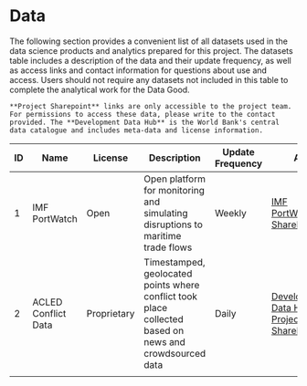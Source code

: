 # Data

The following section provides a convenient list of all datasets used in the data science products and analytics prepared for this project. The datasets table includes a description of the data and their update frequency, as well as access links and contact information for questions about use and access. Users should not require any datasets not included in this table to complete the analytical work for the Data Good.

```{note}
**Project Sharepoint** links are only accessible to the project team. For permissions to access these data, please write to the contact provided. The **Development Data Hub** is the World Bank's central data catalogue and includes meta-data and license information.
```

| ID  | Name                | License     | Description                                                                                            | Update Frequency | Access                                                                                                                                                                                                                                                                                                                           | Contact                                                        |
| --- | ------------------- | ----------- | ------------------------------------------------------------------------------------------------------ | ---------------- | -------------------------------------------------------------------------------------------------------------------------------------------------------------------------------------------------------------------------------------------------------------------------------------------------------------------------------- | -------------------------------------------------------------- |
| 1   | IMF PortWatch       | Open        | Open platform for monitoring and simulating disruptions to maritime trade flows                        | Weekly           | [IMF PortWatch](https://portwatch.imf.org/),[Project SharePoint](https://worldbankgroup.sharepoint.com/:f:/r/teams/DevelopmentDataPartnershipCommunity-WBGroup/Shared%20Documents/Projects/Data%20Lab/Red%20Sea%20Maritime%20Monitoring?csf=1&web=1&e=AHvobA)                                                                    | [Andres Chamorro](mailto:achamorroelizond@worldbank.org), GOST |
| 2   | ACLED Conflict Data | Proprietary | Timestamped, geolocated points where conflict took place collected based on news and crowdsourced data | Daily            | [Development Data Hub]((https://datacatalog.worldbank.org/int/search/dataset/0061835/acled---middle-east)) and [Project SharePoint](https://worldbankgroup.sharepoint.com/:f:/r/teams/DevelopmentDataPartnershipCommunity-WBGroup/Shared%20Documents/Projects/Data%20Lab/Red%20Sea%20Maritime%20Monitoring?csf=1&web=1&e=AHvobA) | [Sahiti Sarva](mailto:ssarva@worldbank.org), Data Lab          |
|     |                     |             |                                                                                                        |                  |                                                                                                                                                                                                                                                                                                                                  |                                                                |
